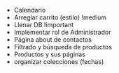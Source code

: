 - Calendario
- Arreglar carrito (estilo) !medium
- Llenar DB !important
- Implementar rol de Administrador
- Página about de contactos
- Filtrado y búsqueda de productos
- Productos y sus páginas
- organizar colecciones (fechas)